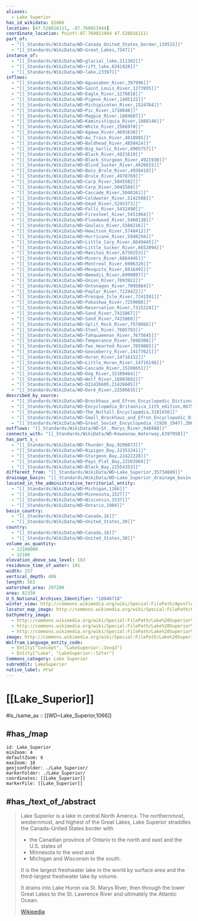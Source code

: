 ```yaml
---
aliases:
  - Lake Superior
has_id_wikidata: Q1066
location: [47.528816111, -87.760021944]
coordinate_location: Point(-87.760021944 47.528816111)
part_of:
  - "[[_Standards/WikiData/WD~Canada_United_States_border,119515]]"
  - "[[_Standards/WikiData/WD~Great_Lakes,7347]]"
instance_of:
  - "[[_Standards/WikiData/WD~glacial_lake,211302]]"
  - "[[_Standards/WikiData/WD~rift_lake,6341928]]"
  - "[[_Standards/WikiData/WD~lake,23397]]"
inflows:
  - "[[_Standards/WikiData/WD~Aguasabon_River,397996]]"
  - "[[_Standards/WikiData/WD~Saint_Louis_River,1273955]]"
  - "[[_Standards/WikiData/WD~Eagle_River,1276818]]"
  - "[[_Standards/WikiData/WD~Pigeon_River,1485122]]"
  - "[[_Standards/WikiData/WD~Michipicoten_River,1524764]]"
  - "[[_Standards/WikiData/WD~Pic_River,1710848]]"
  - "[[_Standards/WikiData/WD~Magpie_River,1884687]]"
  - "[[_Standards/WikiData/WD~Kaministiquia_River,1888146]]"
  - "[[_Standards/WikiData/WD~White_River,2566970]]"
  - "[[_Standards/WikiData/WD~Agawa_River,4691630]]"
  - "[[_Standards/WikiData/WD~Au_Train_River,4818985]]"
  - "[[_Standards/WikiData/WD~Baldhead_River,4850424]]"
  - "[[_Standards/WikiData/WD~Big_Garlic_River,4905757]]"
  - "[[_Standards/WikiData/WD~Black_River,4921619]]"
  - "[[_Standards/WikiData/WD~Black_Sturgeon_River,4921930]]"
  - "[[_Standards/WikiData/WD~Blind_Sucker_River,4926615]]"
  - "[[_Standards/WikiData/WD~Bois_Brule_River,4938419]]"
  - "[[_Standards/WikiData/WD~Brule_River,4978769]]"
  - "[[_Standards/WikiData/WD~Carp_River,5045582]]"
  - "[[_Standards/WikiData/WD~Carp_River,5045584]]"
  - "[[_Standards/WikiData/WD~Cascade_River,5048161]]"
  - "[[_Standards/WikiData/WD~Coldwater_River,5142588]]"
  - "[[_Standards/WikiData/WD~Dead_River,5245373]]"
  - "[[_Standards/WikiData/WD~Falls_River,5432490]]"
  - "[[_Standards/WikiData/WD~Firesteel_River,5451964]]"
  - "[[_Standards/WikiData/WD~Floodwood_River,5460138]]"
  - "[[_Standards/WikiData/WD~Goulais_River,5588216]]"
  - "[[_Standards/WikiData/WD~Hewitson_River,5748412]]"
  - "[[_Standards/WikiData/WD~Hurricane_River,5948294]]"
  - "[[_Standards/WikiData/WD~Little_Carp_River,6649445]]"
  - "[[_Standards/WikiData/WD~Little_Sucker_River,6652094]]"
  - "[[_Standards/WikiData/WD~Manitou_River,6750253]]"
  - "[[_Standards/WikiData/WD~Miners_River,6864445]]"
  - "[[_Standards/WikiData/WD~Montreal_River,6906320]]"
  - "[[_Standards/WikiData/WD~Mosquito_River,6916492]]"
  - "[[_Standards/WikiData/WD~Nemadji_River,6990897]]"
  - "[[_Standards/WikiData/WD~Onion_River,7093922]]"
  - "[[_Standards/WikiData/WD~Ontonagon_River,7095064]]"
  - "[[_Standards/WikiData/WD~Poplar_River,7229422]]"
  - "[[_Standards/WikiData/WD~Presque_Isle_River,7241591]]"
  - "[[_Standards/WikiData/WD~Pukaskwa_River,7259088]]"
  - "[[_Standards/WikiData/WD~Reservation_River,7315224]]"
  - "[[_Standards/WikiData/WD~Sand_River,7415867]]"
  - "[[_Standards/WikiData/WD~Sand_River,7415868]]"
  - "[[_Standards/WikiData/WD~Split_Rock_River,7578666]]"
  - "[[_Standards/WikiData/WD~Steel_River,7605703]]"
  - "[[_Standards/WikiData/WD~Tahquamenon_River,7675645]]"
  - "[[_Standards/WikiData/WD~Temperance_River,7698308]]"
  - "[[_Standards/WikiData/WD~Two_Hearted_River,7859003]]"
  - "[[_Standards/WikiData/WD~Gooseberry_River,14177621]]"
  - "[[_Standards/WikiData/WD~Huron_River,14716152]]"
  - "[[_Standards/WikiData/WD~Little_Huron_River,14716196]]"
  - "[[_Standards/WikiData/WD~Cascade_River,15108651]]"
  - "[[_Standards/WikiData/WD~Dog_River,15109464]]"
  - "[[_Standards/WikiData/WD~Wolf_River,16903602]]"
  - "[[_Standards/WikiData/WD~Q21426605,21426605]]"
  - "[[_Standards/WikiData/WD~Doré_River,22586635]]"
described_by_source:
  - "[[_Standards/WikiData/WD~Brockhaus_and_Efron_Encyclopedic_Dictionary,602358]]"
  - "[[_Standards/WikiData/WD~Encyclopædia_Britannica_11th_edition,867541]]"
  - "[[_Standards/WikiData/WD~The_Nuttall_Encyclopædia,3181656]]"
  - "[[_Standards/WikiData/WD~Small_Brockhaus_and_Efron_Encyclopedic_Dictionary,19180675]]"
  - "[[_Standards/WikiData/WD~Great_Soviet_Encyclopedia_(1926_1947),20078554]]"
outflows: "[[_Standards/WikiData/WD~St._Marys_River,940488]]"
connects_with: "[[_Standards/WikiData/WD~Keweenaw_Waterway,6397950]]"
has_part_s_:
  - "[[_Standards/WikiData/WD~Thunder_Bay,9298873]]"
  - "[[_Standards/WikiData/WD~Nipigon_Bay,22353241]]"
  - "[[_Standards/WikiData/WD~Sturgeon_Bay,22422228]]"
  - "[[_Standards/WikiData/WD~Pays_Plat_Bay,22503969]]"
  - "[[_Standards/WikiData/WD~Black_Bay,22554353]]"
different_from: "[[_Standards/WikiData/WD~Lake_Superior,35734889]]"
drainage_basin: "[[_Standards/WikiData/WD~Lake_Superior_drainage_basin,63345427]]"
located_in_the_administrative_territorial_entity:
  - "[[_Standards/WikiData/WD~Michigan,1166]]"
  - "[[_Standards/WikiData/WD~Minnesota,1527]]"
  - "[[_Standards/WikiData/WD~Wisconsin,1537]]"
  - "[[_Standards/WikiData/WD~Ontario,1904]]"
basin_country:
  - "[[_Standards/WikiData/WD~Canada,16]]"
  - "[[_Standards/WikiData/WD~United_States,30]]"
country:
  - "[[_Standards/WikiData/WD~Canada,16]]"
  - "[[_Standards/WikiData/WD~United_States,30]]"
volume_as_quantity:
  - 12100000
  - 12100
elevation_above_sea_level: 183
residence_time_of_water: 191
width: 257
vertical_depth: 406
length: 563
watershed_area: 207200
area: 82350
U_S_National_Archives_Identifier: "10046718"
winter_view: http://commons.wikimedia.org/wiki/Special:FilePath/Apostle%20Island%20Sea%20Cave%20in%20Winter.jpg
locator_map_image: http://commons.wikimedia.org/wiki/Special:FilePath/Great%20Lakes%20Lake%20Superior.png
bathymetry_image:
  - http://commons.wikimedia.org/wiki/Special:FilePath/Lake%20Superior%20bathymetry%20map.png
  - http://commons.wikimedia.org/wiki/Special:FilePath/Lake%20Superior%20bathymetry%20map%202.png
  - http://commons.wikimedia.org/wiki/Special:FilePath/Lake%20Superior%20bathymetry%20map%2C%20deepest%20point.png
image: http://commons.wikimedia.org/wiki/Special:FilePath/Lake%20Superior%2C%20ISS.jpg
Wolfram_Language_entity_code:
  - Entity["Concept", "LakeSuperior::3xnq3"]
  - Entity["Lake", "LakeSuperior::52tvr"]
Commons_category: Lake Superior
subreddit: LakeSuperior
native_label: ᑭᒋᑲᒥ
---
```


# [[Lake_Superior]] 

#is_/same_as :: [[WD~Lake_Superior,1066]] 

## #has_/map 

```leaflet
id: Lake_Superior
minZoom: 4 
defaultZoom: 6 
maxZoom: 18
geojsonFolder: ./Lake_Superior/
markerFolder: ./Lake_Superior/
coordinates: [[Lake_Superior]] 
markerFile: [[Lake_Superior]] 
```


## #has_/text_of_/abstract 

> Lake Superior is a lake in central North America. 
> The northernmost, westernmost, and highest of the Great Lakes, 
> Lake Superior straddles the Canada–United States border with 
> - the Canadian province of Ontario to the north and east and the U.S. states of 
> - Minnesota to the west and 
> - Michigan and Wisconsin to the south. 
> 
> It is the largest freshwater lake in the world by surface area 
> and the third-largest freshwater lake by volume. 
> 
> It drains into Lake Huron via St. Marys River, then through the lower Great Lakes to the St. Lawrence River and ultimately the Atlantic Ocean.
>
> [Wikipedia](https://en.wikipedia.org/wiki/Lake%20Superior) 


